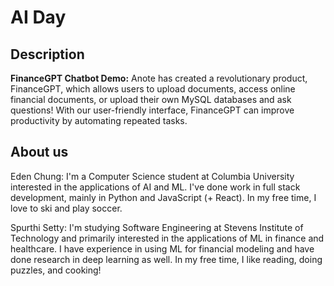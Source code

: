 # AI Day

## Description

<b>FinanceGPT Chatbot Demo:</b> Anote has created a revolutionary product, FinanceGPT, which allows users to upload documents, access online financial documents, or upload their own MySQL databases and ask questions! With our user-friendly interface, FinanceGPT can improve productivity by automating repeated tasks.

## About us
Eden Chung: I'm a Computer Science student at Columbia University interested in the applications of AI and ML. I've done work in full stack development, mainly in Python and JavaScript (+ React). In my free time, I love to ski and play soccer.

Spurthi Setty: I'm studying Software Engineering at Stevens Institute of Technology and primarily interested in the applications of ML in finance and healthcare. I have experience in using ML for financial modeling and have done research in deep learning as well. In my free time, I like reading, doing puzzles, and cooking!

